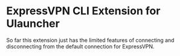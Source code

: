 # ExpressVPN CLI Extension for Ulauncher

So far this extension just has the limited features of connecting and disconnecting
from the default connection for ExpressVPN.
